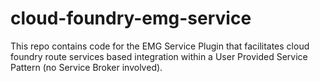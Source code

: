 # cloud-foundry-emg-service
This repo contains code for the EMG Service Plugin that facilitates cloud foundry route services based integration within a User Provided Service Pattern (no Service Broker involved).
